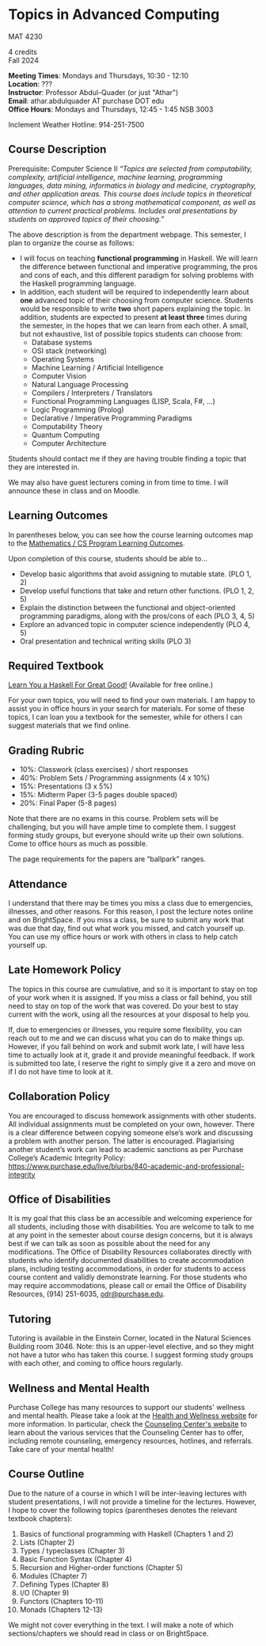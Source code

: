 # Topics in Advanced Computing

MAT 4230  

4 credits  
Fall 2024

**Meeting Times**: Mondays and Thursdays, 10:30 - 12:10  
**Location**: ???  
**Instructor**: Professor Abdul-Quader (or just "Athar")  
**Email**: athar.abdulquader AT purchase DOT edu  
**Office Hours**: Mondays and Thursdays, 12:45 - 1:45 NSB 3003  

Inclement Weather Hotline: 914-251-7500

## Course Description

Prerequisite: Computer Science II
*“Topics are selected from computability, complexity, artificial intelligence, machine learning, programming languages, data mining, informatics in biology and medicine, cryptography, and other application areas. This course does include topics in theoretical computer science, which has a strong mathematical component, as well as attention to current practical problems. Includes oral presentations by students on approved topics of their choosing.”*

The above description is from the department webpage. This semester, I plan to organize the course as follows:
* I will focus on teaching **functional programming** in Haskell. We will learn the difference between functional and imperative programming, the pros and cons of each, and this different paradigm for solving problems with the Haskell programming language.
* In addition, each student will be required to independently learn about **one** advanced topic of their choosing from computer science. Students would be responsible to write **two** short papers explaining the topic. In addition, students are expected to present **at least three** times during the semester, in the hopes that we can learn from each other. A small, but not exhaustive, list of possible topics students can choose from:
  * Database systems
  * OSI stack (networking)
  * Operating Systems
  * Machine Learning / Artificial Intelligence
  * Computer Vision
  * Natural Language Processing
  * Compilers / Interpreters / Translators
  * Functional Programming Languages (LISP, Scala, F#, …)
  * Logic Programming (Prolog)
  * Declarative / Imperative Programming Paradigms
  * Computability Theory
  * Quantum Computing
  * Computer Architecture

Students should contact me if they are having trouble finding a topic that they are interested in.

We may also have guest lecturers coming in from time to time. I will announce these in class and on Moodle.

## Learning Outcomes

In parentheses below, you can see how the course learning outcomes map to the [Mathematics / CS Program Learning Outcomes](https://www.purchase.edu/academics/mathematics-computer-science/about-the-program/program-learning-outcomes/).

Upon completion of this course, students should be able to...

* Develop basic algorithms that avoid assigning to mutable state. (PLO 1, 2) 
* Develop useful functions that take and return other functions. (PLO 1, 2, 5)
* Explain the distinction between the functional and object-oriented programming paradigms, along with the pros/cons of each (PLO 3, 4, 5)
* Explore an advanced topic in computer science independently (PLO 4, 5)
* Oral presentation and technical writing skills (PLO 3)

## Required Textbook

[Learn You a Haskell For Great Good!](https://learnyouahaskell.com/) (Available for free online.)

For your own topics, you will need to find your own materials. I am happy to assist you in office hours in your search for materials. For some of these topics, I can loan you a textbook for the semester, while for others I can suggest materials that we find online.

## Grading Rubric

* 10%: Classwork (class exercises) / short responses
* 40%: Problem Sets / Programming assignments (4 x 10%)
* 15%: Presentations (3 x 5%)
* 15%: Midterm Paper (3-5 pages double spaced)
* 20%: Final Paper (5-8 pages)

Note that there are no exams in this course. Problem sets will be challenging, but you will have ample time to complete them. I suggest forming study groups, but everyone should write up their own solutions. Come to office hours as much as possible.

The page requirements for the papers are “ballpark” ranges.

## Attendance

I understand that there may be times you miss a class due to emergencies, illnesses, and other reasons. For this reason, I post the lecture notes online and on BrightSpace. If you miss a class, be sure to submit any work that was due that day, find out what work you missed, and catch yourself up. You can use my office hours or work with others in class to help catch yourself up.

## Late Homework Policy

The topics in this course are cumulative, and so it is important to stay on top of your work when it is assigned. If you miss a class or fall behind, you still need to stay on top of the work that was covered. Do your best to stay current with the work, using all the resources at your disposal to help you.

If, due to emergencies or illnesses, you require some flexibility, you can reach out to me and we can discuss what you can do to make things up. However, if you fall behind on work and submit work late, I will have less time to actually look at it, grade it and provide meaningful feedback. If work is submitted too late, I reserve the right to simply give it a zero and move on if I do not have time to look at it.

## Collaboration Policy

You are encouraged to discuss homework assignments with other students. All individual assignments must be completed on your own, however. There is a clear difference between copying someone else’s work and discussing a problem with another person. The latter is encouraged. Plagiarising another student’s work can lead to academic sanctions as per Purchase College’s Academic Integrity Policy: https://www.purchase.edu/live/blurbs/840-academic-and-professional-integrity

## Office of Disabilities

It is my goal that this class be an accessible and welcoming experience for all students, including those with disabilities. You are welcome to talk to me at any point in the semester about course design concerns, but it is always best if we can talk as soon as possible about the need for any modifications. The Office of Disability Resources collaborates directly with students who identify documented disabilities to create accommodation plans, including testing accommodations, in order for students to access course content and validly demonstrate learning. For those students who may require accommodations, please call or email the Office of Disability Resources, (914) 251-6035, [odr@purchase.edu](mailto:odr@purchase.edu).

## Tutoring

Tutoring is available in the Einstein Corner, located in the Natural Sciences Building room 3046. Note: this is an upper-level elective, and so they might not have a tutor who has taken this course. I suggest forming study groups with each other, and coming to office hours regularly.

## Wellness and Mental Health

Purchase College has many resources to support our students' wellness and mental health. Please take a look at the [Health and Wellness website](https://www.purchase.edu/campus-life/health-and-wellness/) for more information. In particular, check the [Counseling Center's website](https://www.purchase.edu/counseling-center/) to learn about the various services that the Counseling Center has to offer, including remote counseling, emergency resources, hotlines, and referrals. Take care of your mental health!

## Course Outline

Due to the nature of a course in which I will be inter-leaving lectures with student presentations, I will not provide a timeline for the lectures. However, I hope to cover the following topics (parentheses denotes the relevant textbook chapters):

1. Basics of functional programming with Haskell (Chapters 1 and 2)
2. Lists (Chapter 2)
3. Types / typeclasses (Chapter 3)
4. Basic Function Syntax (Chapter 4)
5. Recursion and Higher-order functions (Chapter 5)
6. Modules (Chapter 7)
7. Defining Types (Chapter 8)
8. I/O (Chapter 9)
9. Functors (Chapters 10-11)
10. Monads (Chapters 12-13)

We might not cover everything in the text. I will make a note of which sections/chapters we should read in class or on BrightSpace.
